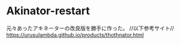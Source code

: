 # Akinator-restart
元々あったアキネーターの改良版を勝手に作った。
//以下参考サイト//
https://urusulambda.github.io/products/thothnator.html
